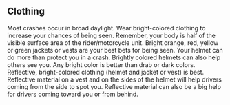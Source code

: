 ## Clothing
Most crashes occur in broad daylight. Wear bright-colored clothing to increase your chances of being seen. Remember, your body is half of the visible surface area of the rider/motorcycle unit.
Bright orange, red, yellow or green jackets or vests are your best bets for being seen. Your helmet can do more than protect you in a crash. Brightly colored helmets can also help others see you.
Any bright color is better than drab or dark colors. Reflective, bright-colored clothing (helmet and jacket or vest) is best.
Reflective material on a vest and on the sides of the helmet will help drivers coming from the side to spot you. Reflective material can also be a big help for drivers coming toward you or from behind.